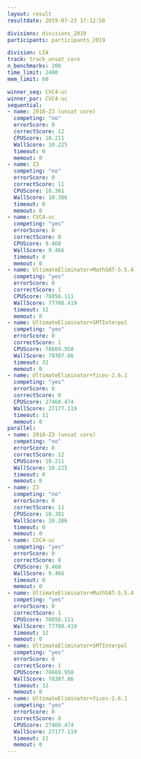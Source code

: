 ```yaml
---
layout: result
resultdate: 2019-07-23 17:12:58

divisions: divisions_2019
participants: participants_2019

division: LIA
track: track_unsat_core
n_benchmarks: 200
time_limit: 2400
mem_limit: 60

winner_seq: CVC4-uc
winner_par: CVC4-uc
sequential:
- name: 2018-Z3 (unsat core)
  competing: "no"
  errorScore: 0
  correctScore: 12
  CPUScore: 10.211
  WallScore: 10.225
  timeout: 0
  memout: 0
- name: Z3
  competing: "no"
  errorScore: 0
  correctScore: 11
  CPUScore: 10.381
  WallScore: 10.386
  timeout: 0
  memout: 0
- name: CVC4-uc
  competing: "yes"
  errorScore: 0
  correctScore: 8
  CPUScore: 9.468
  WallScore: 9.466
  timeout: 0
  memout: 0
- name: UltimateEliminator+MathSAT-5.5.4
  competing: "yes"
  errorScore: 0
  correctScore: 1
  CPUScore: 78056.111
  WallScore: 77708.419
  timeout: 32
  memout: 0
- name: UltimateEliminator+SMTInterpol
  competing: "yes"
  errorScore: 0
  correctScore: 1
  CPUScore: 78669.958
  WallScore: 78307.86
  timeout: 32
  memout: 0
- name: UltimateEliminator+Yices-2.6.1
  competing: "yes"
  errorScore: 0
  correctScore: 0
  CPUScore: 27460.474
  WallScore: 27177.119
  timeout: 11
  memout: 0
parallel:
- name: 2018-Z3 (unsat core)
  competing: "no"
  errorScore: 0
  correctScore: 12
  CPUScore: 10.211
  WallScore: 10.225
  timeout: 0
  memout: 0
- name: Z3
  competing: "no"
  errorScore: 0
  correctScore: 11
  CPUScore: 10.381
  WallScore: 10.386
  timeout: 0
  memout: 0
- name: CVC4-uc
  competing: "yes"
  errorScore: 0
  correctScore: 8
  CPUScore: 9.468
  WallScore: 9.466
  timeout: 0
  memout: 0
- name: UltimateEliminator+MathSAT-5.5.4
  competing: "yes"
  errorScore: 0
  correctScore: 1
  CPUScore: 78056.111
  WallScore: 77708.419
  timeout: 32
  memout: 0
- name: UltimateEliminator+SMTInterpol
  competing: "yes"
  errorScore: 0
  correctScore: 1
  CPUScore: 78669.958
  WallScore: 78307.86
  timeout: 32
  memout: 0
- name: UltimateEliminator+Yices-2.6.1
  competing: "yes"
  errorScore: 0
  correctScore: 0
  CPUScore: 27460.474
  WallScore: 27177.119
  timeout: 11
  memout: 0
---
```

